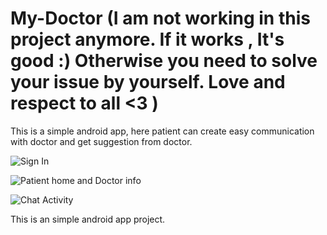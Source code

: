 # My-Doctor (I am not working in this project anymore. If it works , It's good :) Otherwise you need to solve your issue by yourself. Love and respect to all <3 )


This is a simple android app, here patient can create easy communication with doctor and get suggestion from doctor.

![Sign In](https://firebasestorage.googleapis.com/v0/b/mydoctorfinal.appspot.com/o/screenshot%2Fmy_doc_git_one.jpg?alt=media&token=59d923db-7be7-4961-9bd5-3124f74200ad)

![Patient home and Doctor info](https://firebasestorage.googleapis.com/v0/b/mydoctorfinal.appspot.com/o/screenshot%2Fmy_doc_git_two.jpg?alt=media&token=682da56c-79c8-456c-bf8e-4fe597b95362)

![Chat Activity](https://firebasestorage.googleapis.com/v0/b/mydoctorfinal.appspot.com/o/screenshot%2Fmy_doc_git_three.jpg?alt=media&token=658dc442-9c9c-4f40-abae-32de64c718af)


This is an simple android app project.
